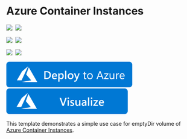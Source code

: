 # Azure Container Instances

<IMG SRC="https://azurequickstartsservice.blob.core.windows.net/badges/201-aci-linuxcontainer-volume-emptydir/PublicLastTestDate.svg" />&nbsp;
<IMG SRC="https://azurequickstartsservice.blob.core.windows.net/badges/201-aci-linuxcontainer-volume-emptydir/PublicDeployment.svg" />&nbsp;

<IMG SRC="https://azurequickstartsservice.blob.core.windows.net/badges/201-aci-linuxcontainer-volume-emptydir/FairfaxLastTestDate.svg" />&nbsp;
<IMG SRC="https://azurequickstartsservice.blob.core.windows.net/badges/201-aci-linuxcontainer-volume-emptydir/FairfaxDeployment.svg" />&nbsp;

<IMG SRC="https://azurequickstartsservice.blob.core.windows.net/badges/201-aci-linuxcontainer-volume-emptydir/BestPracticeResult.svg" />&nbsp;
<IMG SRC="https://azurequickstartsservice.blob.core.windows.net/badges/201-aci-linuxcontainer-volume-emptydir/CredScanResult.svg" />&nbsp;

<a href="https://portal.azure.com/#create/Microsoft.Template/uri/https%3A%2F%2Fraw.githubusercontent.com%2FAzure%2Fazure-quickstart-templates%2Fmaster%2F201-aci-linuxcontainer-volume-emptydir%2Fazuredeploy.json" target="_blank">
    <img src="https://raw.githubusercontent.com/Azure/azure-quickstart-templates/master/1-CONTRIBUTION-GUIDE/images/deploytoazure.svg?sanitize=true"/>
</a>
<a href="http://armviz.io/#/?load=https%3A%2F%2Fraw.githubusercontent.com%2FAzure%2Fazure-quickstart-templates%2Fmaster%2F201-aci-linuxcontainer-volume-emptydir%2Fazuredeploy.json" target="_blank">
    <img src="https://raw.githubusercontent.com/Azure/azure-quickstart-templates/master/1-CONTRIBUTION-GUIDE/images/visualizebutton.svg?sanitize=true"/>
</a>

This template demonstrates a simple use case for emptyDir volume of [Azure Container Instances](https://docs.microsoft.com/en-us/azure/container-instances/).

